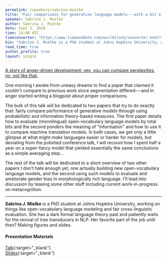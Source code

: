 ```yaml
---
permalink: /speakers/sabrina-mielke
title: "Fair comparisons for generative language models---with a bit of Information Theory"
speaker: Sabrina J. Mielke
author: Sabrina J. Mielke
date: Sept 2, 2020
time: 14:00 UTC
timeconverter: "https://www.timeanddate.com/worldclock/converter.html?iso=20200902T140000&p1=1440&p2=224&p3=179&p4=136&p5=676&p6=33&p7=152"
bio: "Sabrina J. Mielke is a PhD student at Johns Hopkins University, working on things like open-vocabulary language modeling and fair cross-linguistic evaluation. She has a dark formal language theory past and patiently waits for the revival of tree transducers in NLP. Her favorite part of the job until then? Making figures and slides."
read_time: true
author_profile: true
layout: single
---
```


<a href="https://lolmythesis.com/" class="one-line">A story of anger-driven development: yes, you can compare perplexities, no, not like that.</a>

One morning I awoke from uneasy dreams to find a paper that claimed it couldn't compare to previous work since segmentation differed---and in anger started writing a blogpost about proper comparisons.

The bulk of this talk will be dedicated to two papers that try to do exactly that: fairly compare performance of generative models through using probabilistic and information theory-based measures. The first paper details how to evaluate (monolingual) open-vocabulary language models by total bits and the second ponders the meaning of "information" and how to use it to compare machine translation models. In both cases, we get only a little glimpse at what might *make* languages easier or harder for models, but deviating from the polished conference talk, I will recount how I spent half a year on a super-fancy model that yielded essentially the same conclusions as a simple averaging step...

The rest of the talk will be dedicated to a short overview of two other papers I don't hate enough yet, one actually building new open-vocabulary language models, and the second using such models to evaluate and ameliorate gender bias in morphologically rich language. I'll lead into discussion by teasing some other stuff including current work-in-progress on metacognition.

<hr>

**Sabrina J. Mielke** is a PhD student at Johns Hopkins University, working on things like open-vocabulary language modeling and fair cross-linguistic evaluation. She has a dark formal language theory past and patiently waits for the revival of tree transducers in NLP. Her favorite part of the job until then? Making figures and slides.

#### Presentation Materials
<i class="fas fa-fw fa-video"></i> [Talk](https://www.youtube.com/watch?v=4-ulM2moEWg&list=PL0zsOCvKa2iEqmPV6WGhjuP-tsrUy102C){:target="_blank"}  
<i class="fas fa-fw fa-file-pdf"></i> [Slides](https://drive.google.com/file/d/1_t9d9gR8wKZMSCb2-DYku-5NkiJZydWR/view?usp=sharing){:target="_blank"}  
